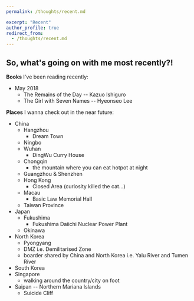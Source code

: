 ```yaml
---
permalink: /thoughts/recent.md

excerpt: "Recent"
author_profile: true
redirect_from: 
  - /thoughts/recent.md
---
```


<h2>So, what's going on with me most recently?!</h2>

**Books** I've been reading recently:
* May 2018
  * The Remains of the Day -- Kazuo Ishiguro
  * The Girl with Seven Names -- Hyeonseo Lee

**Places** I wanna check out in the near future:
* China
  * Hangzhou
    * Dream Town
  * Ningbo
  * Wuhan
    * DingWu Curry House
  * Chongqin
    * the mountain where you can eat hotpot at night
  * Guangzhou & Shenzhen
  * Hong Kong
    * Closed Area (curiosity killed the cat...)
  * Macau
    * Basic Law Memorial Hall
  * Taiwan Province
* Japan
  * Fukushima
    * Fukushima Daiichi Nuclear Power Plant
  * Okinawa
* North Korea
  * Pyongyang
  * DMZ i.e. Demilitarised Zone
  * boarder shared by China and North Korea i.e. Yalu River and Tumen River
* South Korea
* Singapore
  * walking around the country/city on foot
* Saipan -- Northern Mariana Islands
  * Suicide Cliff
